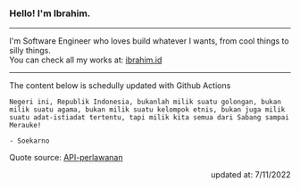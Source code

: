 <h3>Hello! I'm Ibrahim.</h3>

---

I'm Software Engineer who loves build whatever I wants, from cool things to silly things. <br>
You can check all my works at: [ibrahim.id](https://ibrahim.id)

---

The content below is schedully updated with Github Actions

    Negeri ini, Republik Indonesia, bukanlah milik suatu golongan, bukan milik suatu agama, bukan milik suatu kelompok etnis, bukan juga milik suatu adat-istiadat tertentu, tapi milik kita semua dari Sabang sampai Merauke!

    - Soekarno

Quote source: [API-perlawanan](https://github.com/ibamibrhm/api-perlawanan)

<div dir="rtl">
updated at: 7/11/2022
</div>